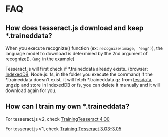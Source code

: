 FAQ
===

## How does tesseract.js download and keep \*.traineddata?

When you execute recognize() function (ex: `recognize(image, 'eng')`), the language model to download is determined by the 2nd argument of recognize(). (`eng` in the example)

Tesseract.js will first check if \*.traineddata already exists. (browser: [IndexedDB](https://developer.mozilla.org/en-US/docs/Web/API/IndexedDB_API), Node.js: fs, in the folder you execute the command) If the \*.traineddata doesn't exist, it will fetch \*.traineddata.gz from [tessdata](https://github.com/naptha/tessdata), ungzip and store in IndexedDB or fs, you can delete it manually and it will download again for you.

## How can I train my own \*.traineddata?

For tesseract.js v2, check [TrainingTesseract 4.00](https://github.com/tesseract-ocr/tesseract/wiki/TrainingTesseract-4.00)

For tesseract.js v1, check [Training Tesseract 3.03–3.05](https://github.com/tesseract-ocr/tesseract/wiki/Training-Tesseract-3.03%E2%80%933.05)
